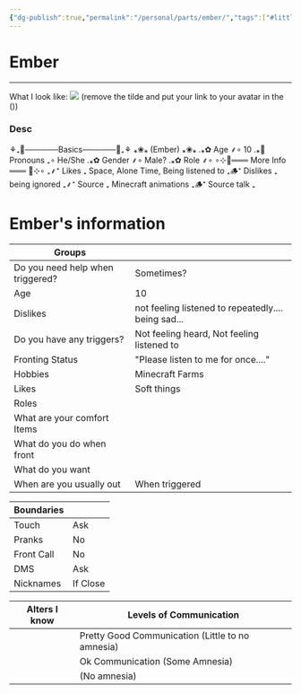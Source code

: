 ```yaml
---
{"dg-publish":true,"permalink":"/personal/parts/ember/","tags":["#little","#bpdsplit","#split-from-armoury"],"noteIcon":""}
---
```


# Ember
---
What I look like:
![](/img/user/Personal/Images/7ehmmjbfljt7eyespsj5s3ku.webp) (remove the tilde and put your link to your avatar in the ())
### Desc
⚘₊🍃──────Basics──────🍃₊⚘
        ⁎❀⁎ (Ember) ⁎❀⁎
.⁎✿ Age ⸙∘ 10
.⁎🌹 Pronouns ₊∘ He/She
.⁎✿ Gender ⸙∘ Male?
.⁎✿ Role ⸙∘
∘⊹🌿═══ More Info ═══ 🌿⊹∘
₊⸙⁺ Likes ₊ Space, Alone Time, Being listened to
₊🪵⁺ Dislikes ₊ being ignored
₊⸙⁺ Source ₊ Minecraft animations
₊🪵⁺ Source talk ₊

# Ember's information

| Groups                           |                                                     |
| -------------------------------- | --------------------------------------------------- |
| Do you need help when triggered? | Sometimes?                                          |
| Age                              | 10                                                  |
| Dislikes                         | not feeling listened to repeatedly.... being sad... |
| Do you have any triggers?        | Not feeling heard, Not feeling listened to          |
| Fronting Status                  | "Please listen to me for once...."                  |
| Hobbies                          | Minecraft Farms                                     |
| Likes                            | Soft things                                         |
| Roles                            |                                                     |
| What are your comfort Items      |                                                     |
| What do you do when front        |                                                     |
| What do you want                 |                                                     |
| When are you usually out         | When triggered                                      |

| Boundaries |          |
| ---------- | -------- |
| Touch      | Ask      |
| Pranks     | No       |
| Front Call | No       |
| DMS        | Ask      |
| Nicknames  | If Close |

| Alters I know | Levels of Communication                          |
| ------------- | ------------------------------------------------ |
|               | Pretty Good Communication (Little to no amnesia) |
|               | Ok Communication (Some Amnesia)                  |
|               | (No amnesia)                                     |
